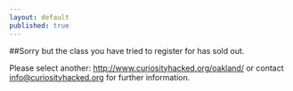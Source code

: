 ```yaml
---
layout: default
published: true
---
```


##Sorry but the class you have tried to register for has sold out.

Please select another: <a href='http://www.curiosityhacked.org/oakland/'>http://www.curiosityhacked.org/oakland/</a>
or contact info@curiosityhacked.org for further information.
